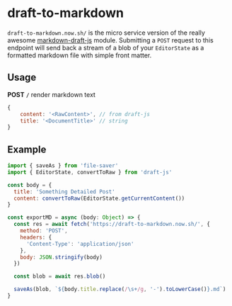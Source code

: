 # draft-to-markdown

`draft-to-markdown.now.sh/` is the micro service version of the really awesome [markdown-draft-js](https://github.com/Rosey/markdown-draft-js) module. Submitting a `POST` request to this endpoint will send back a stream of a blob of your `EditorState` as a formatted markdown file with simple front matter.

## Usage

**POST** __`/`__ render markdown text

```javascript
{
    content: '<RawContent>', // from draft-js
    title: '<DocumentTitle>' // string
}
```
## Example

```javascript
import { saveAs } from 'file-saver'
import { EditorState, convertToRaw } from 'draft-js'

const body = {
  title: 'Something Detailed Post'
  content: convertToRaw(EditorState.getCurrentContent())
}

const exportMD = async (body: Object) => {
  const res = await fetch('https://draft-to-markdown.now.sh/', {
    method: 'POST',
    headers: {
      'Content-Type': 'application/json'
    },
    body: JSON.stringify(body)
  })

  const blob = await res.blob()

  saveAs(blob, `${body.title.replace(/\s+/g, '-').toLowerCase()}.md`)
}
```
